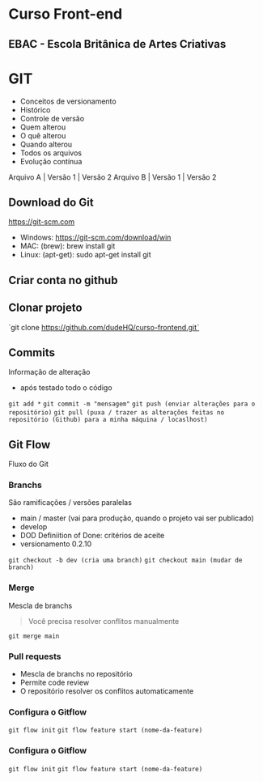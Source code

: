 # Curso Front-end
## EBAC - Escola Britânica de Artes Criativas

# GIT
- Conceitos de versionamento
- Histórico
- Controle de versão
- Quem alterou
- O quê alterou
- Quando alterou
- Todos os arquivos
- Evolução contínua

Arquivo A | Versão 1 | Versão 2 Arquivo B | Versão 1 | Versão 2

## Download do Git
https://git-scm.com

- Windows: https://git-scm.com/download/win
- MAC: (brew): brew install git
- Linux: (apt-get): sudo apt-get install git


## Criar conta no github

## Clonar projeto
`git clone https://github.com/dudeHQ/curso-frontend.gitˋ


## Commits
Informação de alteração
- após testado todo o código

`git add *`
`git commit -m "mensagem"`
`git push (enviar alterações para o repositório)`
`git pull (puxa / trazer as alterações feitas no repositório (Github) para a minha máquina / locaslhost)`

## Git Flow
Fluxo do Git

### Branchs
São ramificações / versões paralelas

- main / master (vai para produção, quando o projeto vai ser publicado)
- develop
- DOD Definiition of Done: critérios de aceite
- versionamento 0.2.10

`git checkout -b dev (cria uma branch)`
`git checkout main (mudar de branch)`

### Merge
Mescla de branchs

> Você precisa resolver conflitos manualmente

`git merge main`

### Pull requests
- Mescla de branchs no repositório
- Permite code review
- O repositório resolver os conflitos automaticamente


### Configura o Gitflow
`git flow init`
`git flow feature start (nome-da-feature)`

### Configura o Gitflow
`git flow init`
`git flow feature start (nome-da-feature)`
